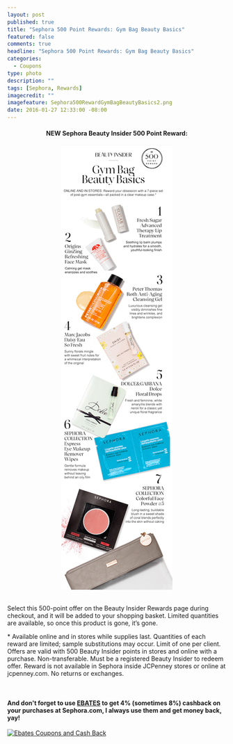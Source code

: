 ```yaml
---
layout: post
published: true
title: "Sephora 500 Point Rewards: Gym Bag Beauty Basics"
featured: false
comments: true
headline: "Sephora 500 Point Rewards: Gym Bag Beauty Basics"
categories: 
  - Coupons
type: photo
description: ""
tags: [Sephora, Rewards]
imagecredit: ""
imagefeature: Sephora500RewardGymBagBeautyBasics2.png
date: 2016-01-27 12:33:00 -08:00
---
```


<center><H4>NEW Sephora Beauty Insider 500 Point Reward:</H4></center>

<center><a href="http://www.sephora.com" target="_blank">
<img src="/images/Sephora500RewardGymBagBeautyBasics.jpg" border="0" style="border:none;max-width:100%;" alt="Sephora 500 Point Rewards: Gym Bag Beauty Basics" />
</a></center>

<br>

<p>Select this 500-point offer on the Beauty Insider Rewards page during checkout, and it will be added to your shopping basket. Limited quantities are available, so once this product is gone, it’s gone.</p>

<p>* Available online and in stores while supplies last. Quantities of each reward are limited; sample substitutions may occur. Limit of one per client. Offers are valid with 500 Beauty Insider points in stores and online with a purchase. Non-transferable. Must be a registered Beauty Insider to redeem offer. Reward is not available in Sephora inside JCPenney stores or online at jcpenney.com. No returns or exchanges.</p>

<br>

<H4>And don't forget to use <a href="http://www.ebates.com/rf.do?referrerid=nFbj2DqrCN%2BpB5AWKzmAFQ%3D%3D&eeid=30337" target="_blank">EBATES</a> to get 4% (sometimes 8%) cashback on your purchases at Sephora.com, I always use them and get money back, yay!</H4>

<a href='http://www.ebates.com/rf.do?referrerid=nFbj2DqrCN%2BpB5AWKzmAFQ%3D%3D&eeid=28585' target='_blank' rel='nofollow'><img src='http://www.ebates.com/referral/2012/global_files/images/ebates_logo.png' alt='Ebates Coupons and Cash Back' height='31' width='171' border='0'/></a>
